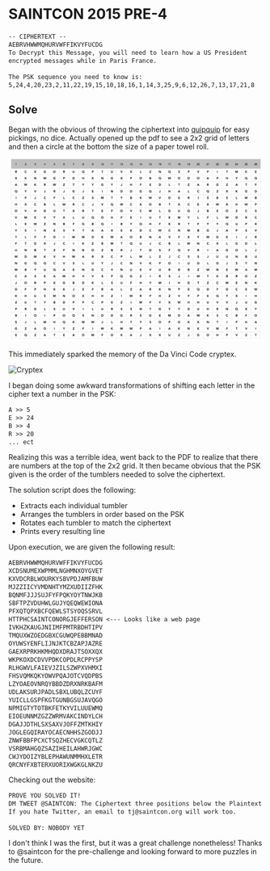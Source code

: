 # SAINTCON 2015 PRE-4

```
-- CIPHERTEXT --
AEBRVHWWMQHURVWFFIKVYFUCDG
To Decrypt this Message, you will need to learn how a US President encrypted messages while in Paris France.

The PSK sequence you need to know is:
5,24,4,20,23,2,11,22,19,15,10,18,16,1,14,3,25,9,6,12,26,7,13,17,21,8
```

## Solve

Began with the obvious of throwing the ciphertext into [quipquip](http://www.quipquip.com) for easy pickings, no dice. Actually opened up the pdf to see a 2x2 grid of letters and then a circle at the bottom the size of a paper towel roll. 

![2x2 grid](tumblers.png)

This immediately sparked the memory of the Da Vinci Code cryptex. 

![Cryptex](http://www.google.com/imgres?imgurl=http://farm1.static.flickr.com/44/151655818_75f56d721d.jpg&imgrefurl=http://www.photoree.com/topic/gallery/cryptex/1&h=318&w=500&tbnid=_EUISJpJGfJ2tM:&docid=Ce3ANWyj37N7yM&ei=6pbpVcn0K4-dyASRuoH4Dw&tbm=isch&ved=0CD0QMygLMAtqFQoTCMmRvNi43ccCFY8OkgodEV0A_w)

I began doing some awkward transformations of shifting each letter in the cipher text a number in the PSK:

```
A >> 5
E >> 24
B >> 4
R >> 20
... ect
```

Realizing this was a terrible idea, went back to the PDF to realize that there are numbers at the top of the 2x2 grid. It then became obvious that the PSK given is the order of the tumblers needed to solve the ciphertext.

The solution script does the following:
* Extracts each individual tumbler
* Arranges the tumblers in order based on the PSK
* Rotates each tumbler to match the ciphertext
* Prints every resulting line

Upon execution, we are given the following result:

```
AEBRVHWWMQHURVWFFIKVYFUCDG
XCDSNUMEXWPMMLNGHMNXOYGVET
KXVDCRBLWOURKYSBVPDJAMFBUW
MJZZIICYVMDNHTYMZXUDIIZFHK
BQNMFJJJSUJFYFPQKYOYTNWJKB
SBFTPZVDUHWLGUJYQEQWEWIONA
PFXQTQPXBCFQEWLSTSYOQSSRVL
HTTPHCSAINTCONORGJEFFERSON <--- Looks like a web page
IVKHZKAUGJNIIMFPMTRBDHTIPV
TMQUXWZOEDGBXCGUWQPEBBMNAD
OYUWSYENFLIJNJKTCBZAPJAZRE
GAEXRPRKHKMHQDXDRAJTSOXXQX
WKPKOXDCDVVPDKCOPDLRCPPYSP
RLHGWVLFAIEVJZILSZWPXVHMXI
FHSVQMKQKYOWVPQAJOTCVQDPBS
LZYOAEOVNRQYBBDZDRXNRKBAFM
UDLAKSURJPADLSBXLUBQLZCUYF
YUICLLGSPFKGTGUNBGSUJAVQGO
NPMIGTYTOTBKFETKYVILUUEWMQ
EIOEUNNMZGZZWRMVAKCINDYLCH
DGAJJDTHLSXSAXVJOFFZMTKHIY
JOGLEGQIRAYOCAECNHHSZGODJJ
ZNWFBBFPCXCTSQZHECVGKCQTLZ
VSRBMAHGQZSAZIHEILAHWRJGWC
CWJYDOIZYBLEPHAWUNMMHXLETR
QRCNYFXBTERXUORIXWGKGLNKZU
```

Checking out the website:

```
PROVE YOU SOLVED IT!
DM TWEET @SAINTCON: The Ciphertext three positions below the Plaintext
If you hate Twitter, an email to tj@saintcon.org will work too.

SOLVED BY: NOBODY YET
```

I don't think I was the first, but it was a great challenge nonetheless! Thanks to @saintcon for the pre-challenge and looking forward to more puzzles in the future.
